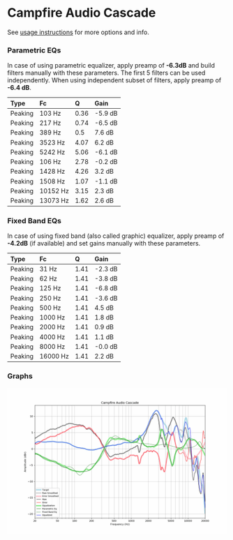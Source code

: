 # Campfire Audio Cascade
See [usage instructions](https://github.com/jaakkopasanen/AutoEq#usage) for more options and info.

### Parametric EQs
In case of using parametric equalizer, apply preamp of **-6.3dB** and build filters manually
with these parameters. The first 5 filters can be used independently.
When using independent subset of filters, apply preamp of **-6.4 dB**.

| Type    | Fc       |    Q | Gain    |
|:--------|:---------|:-----|:--------|
| Peaking | 103 Hz   | 0.36 | -5.9 dB |
| Peaking | 217 Hz   | 0.74 | -6.5 dB |
| Peaking | 389 Hz   | 0.5  | 7.6 dB  |
| Peaking | 3523 Hz  | 4.07 | 6.2 dB  |
| Peaking | 5242 Hz  | 5.06 | -6.1 dB |
| Peaking | 106 Hz   | 2.78 | -0.2 dB |
| Peaking | 1428 Hz  | 4.26 | 3.2 dB  |
| Peaking | 1508 Hz  | 1.07 | -1.1 dB |
| Peaking | 10152 Hz | 3.15 | 2.3 dB  |
| Peaking | 13073 Hz | 1.62 | 2.6 dB  |

### Fixed Band EQs
In case of using fixed band (also called graphic) equalizer, apply preamp of **-4.2dB**
(if available) and set gains manually with these parameters.

| Type    | Fc       |    Q | Gain    |
|:--------|:---------|:-----|:--------|
| Peaking | 31 Hz    | 1.41 | -2.3 dB |
| Peaking | 62 Hz    | 1.41 | -3.8 dB |
| Peaking | 125 Hz   | 1.41 | -6.8 dB |
| Peaking | 250 Hz   | 1.41 | -3.6 dB |
| Peaking | 500 Hz   | 1.41 | 4.5 dB  |
| Peaking | 1000 Hz  | 1.41 | 1.8 dB  |
| Peaking | 2000 Hz  | 1.41 | 0.9 dB  |
| Peaking | 4000 Hz  | 1.41 | 1.1 dB  |
| Peaking | 8000 Hz  | 1.41 | -0.0 dB |
| Peaking | 16000 Hz | 1.41 | 2.2 dB  |

### Graphs
![](./Campfire%20Audio%20Cascade.png)